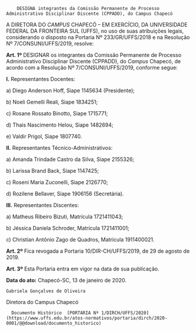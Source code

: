         DESIGNA integrantes da Comissão Permanente de Processo Administrativo Disciplinar Discente (CPPADD), do Campus Chapecó  

A DIRETORA DO *CAMPUS* CHAPECÓ – EM EXERCÍCIO, DA UNIVERSIDADE FEDERAL DA FRONTEIRA SUL (UFFS), no uso de suas atribuições legais, considerando o disposto na Portaria Nº 233/GR/UFFS/2018 e na Resolução Nº 7/CONSUNI/UFFS/2019, resolve:

  

 **Art. 1º** DESIGNAR os integrantes da Comissão Permanente de Processo Administrativo Disciplinar Discente (CPPADD), do *Campus* Chapecó, de acordo com a Resolução Nº 7/CONSUNI/UFFS/2019, conforme segue:

  

 **I.** Representantes Docentes:

 a) Diego Anderson Hoff, Siape 1145634 (Presidente);

 b) Noeli Gemelli Reali, Siape 1834251;

 c) Rosane Rossato Binotto, Siape 1715771;

 d) Thais Nascimento Helou, Siape 1482694;

 e) Valdir Prigol, Siape 1807740.

  

 **II.** Representantes Técnico-Administrativos:

 a) Amanda Trindade Castro da Silva, Siape 2155326;

 b) Larissa Brand Back, Siape 1147425;

 c) Roseni Maria Zuconelli, Siape 2126770;

 d) Rozilene Bellaver, Siape 1906156 (Secretária).

  

 **III.** Representantes Discentes:

 a) Matheus Ribeiro Bizuti, Matrícula 1721411043;

 b) Jéssica Daniela Schroder, Matrícula 1721411001;

 c) Christian Antônio Zago de Quadros, Matrícula 1911400021.

  

 **Art. 2º** Fica revogada a Portaria 10/DIR-CH/UFFS/2019, de 29 de agosto de 2019.

  

 **Art. 3º** Esta Portaria entra em vigor na data de sua publicação.

   **Data do ato:** Chapecó-SC, 13 de janeiro de 2020.   
 

    Gabriela Gonçalves de Oliveira   
 Diretora do Campus Chapecó 

      Documento Histórico  [PORTARIA Nº 1/DIRCH/UFFS/2020](https://www.uffs.edu.br/atos-normativos/portaria/dirch/2020-0001/@@download/documento_historico)     
      